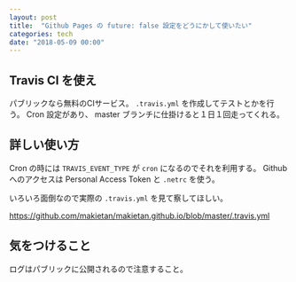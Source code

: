```yaml
---
layout: post
title:  "Github Pages の future: false 設定をどうにかして使いたい"
categories: tech
date: "2018-05-09 00:00"
---
```


## Travis CI を使え

パブリックなら無料のCIサービス。
`.travis.yml` を作成してテストとかを行う。
Cron 設定があり、 master ブランチに仕掛けると１日１回走ってくれる。

## 詳しい使い方

Cron の時には `TRAVIS_EVENT_TYPE` が `cron` になるのでそれを利用する。
Github へのアクセスは Personal Access Token と `.netrc` を使う。

いろいろ面倒なので実際の `.travis.yml` を見て察してほしい。

https://github.com/makietan/makietan.github.io/blob/master/.travis.yml

## 気をつけること

ログはパブリックに公開されるので注意すること。
